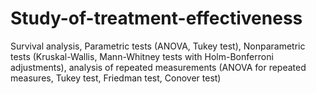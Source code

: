 # Study-of-treatment-effectiveness
Survival analysis, Parametric tests (ANOVA, Tukey test), Nonparametric tests (Kruskal-Wallis, Mann-Whitney tests with Holm-Bonferroni adjustments), analysis of repeated measurements (ANOVA for repeated measures, Tukey test, Friedman test, Conover test)
